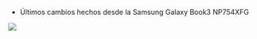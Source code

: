 - Últimos cambios hechos desde la Samsung Galaxy Book3 NP754XFG 

<img src="https://books.disney.com/content/uploads/2019/10/0786860707.jpg" />
